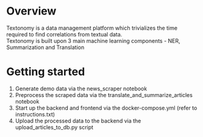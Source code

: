 # Overview

Textonomy is a data management platform which trivializes the time required to find correlations from textual data.  
Textonomy is built upon 3 main machine learning components - NER, Summarization and Translation  

# Getting started

1. Generate demo data via the news_scraper notebook
2. Preprocess the scraped data via the translate_and_summarize_articles notebook
3. Start up the backend and frontend via the docker-compose.yml (refer to instructions.txt)
4. Upload the processed data to the backend via the upload_articles_to_db.py script